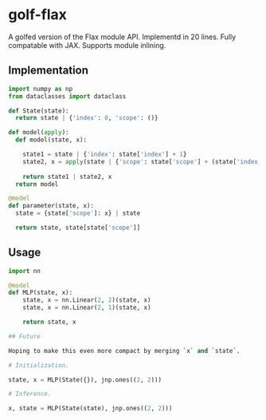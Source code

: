 # golf-flax

A golfed version of the Flax module API. Implementd in 20 lines. Fully compatable with JAX. Supports module inlining.

## Implementation

```python
import numpy as np
from dataclasses import dataclass

def State(state):
  return state | {'index': 0, 'scope': ()}

def model(apply):
  def model(state, x):

    state1 = state | {'index': state['index'] + 1}
    state2, x = apply(state | {'scope': state['scope'] + (state['index'],)}, x)
    
    return state1 | state2, x
  return model

@model
def parameter(state, x):
  state = {state['scope']: x} | state

  return state, state[state['scope']]
```

## Usage

```python
import nn

@model
def MLP(state, x):
    state, x = nn.Linear(2, 2)(state, x)
    state, x = nn.Linear(2, 1)(state, x)

    return state, x

## Future

Hoping to make this even more compact by merging `x` and `state`.

# Initialization.

state, x = MLP(State({}), jnp.ones((2, 2)))

# Inference.

x, state = MLP(State(state), jnp.ones((2, 2)))
```
